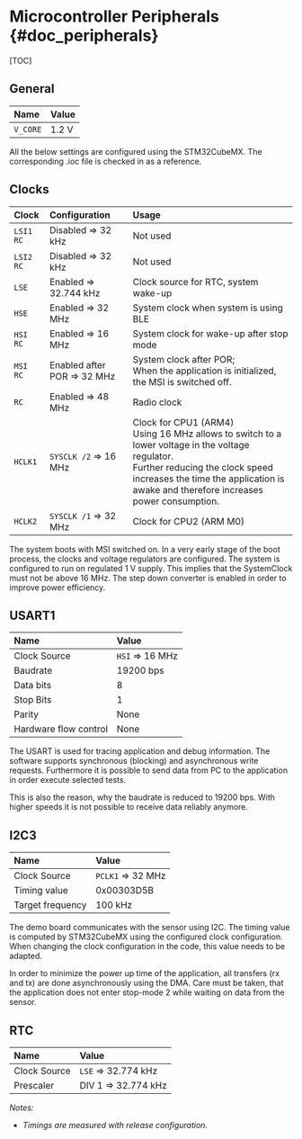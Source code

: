 # Microcontroller Peripherals {#doc_peripherals}

[TOC]

## General

| Name              | Value                            |
|:------------------|:---------------------------------|
| `V_CORE`          | 1.2 V                            |

All the below settings are configured using the STM32CubeMX. The corresponding .ioc file is checked in as a reference.

## Clocks


| Clock      | Configuration                  | Usage  |
|:-----------|:-------------------------------|:-------|
| `LSI1 RC`  | Disabled => 32 kHz             | Not used |
| `LSI2 RC`  | Disabled => 32 kHz             | Not used |
| `LSE`      | Enabled => 32.744 kHz          | Clock source for RTC, system wake-up |
| `HSE`      | Enabled => 32 MHz              | System clock when system is using BLE|
| `HSI RC`   | Enabled => 16 MHz              | System clock for wake-up after stop mode|
| `MSI RC`   | Enabled after POR => 32 MHz    | System clock after POR;<br>When the application is initialized, the MSI is switched off.|
| `RC`       | Enabled => 48 MHz              | Radio clock |
| `HCLK1`    | `SYSCLK /2` => 16 MHz          | Clock for CPU1 (ARM4)<br> Using 16 MHz allows to switch to a lower voltage in the voltage regulator.<br>Further reducing the clock speed increases the time the application is awake and therefore increases power consumption. |
| `HCLK2`    | `SYSCLK /1` => 32 MHz          | Clock for CPU2 (ARM M0) |

The system boots with MSI switched on. In a very early stage of the boot process, the clocks and voltage regulators are configured. The system is configured to
run on regulated 1 V supply. This implies that the SystemClock must not be above 16 MHz.
The step down converter is enabled in order to improve power efficiency.

## USART1

| Name                 | Value                                  |
|:---------------------|:---------------------------------------|
| Clock Source         | `HSI` => 16 MHz                        |
| Baudrate             | 19200 bps                              |
| Data bits            | 8                                      |
| Stop Bits            | 1                                      |
| Parity               | None                                   |
| Hardware flow control| None                                   |

The USART is used for tracing application and debug information. The software supports synchronous (blocking) and asynchronous write requests.
Furthermore it is possible to send data from PC to the application in order execute selected tests.

This is also the reason, why the baudrate is reduced to 19200 bps. With higher speeds it is not possible to receive data reliably anymore.


## I2C3

| Name              | Value                                   |
|:------------------|:----------------------------------------|
| Clock Source      | `PCLK1` => 32 MHz                       |
| Timing value      |  0x00303D5B                             |
| Target frequency  |  100 kHz                                |

The demo board communicates with the sensor using I2C. The timing value is computed by STM32CubeMX using the configured clock configuration.
When changing the clock configuration in the code, this value needs to be adapted.

In order to minimize the power up time of the application, all transfers
(rx and tx) are done asynchronously using the DMA. Care must be taken, that
the application does not enter stop-mode 2 while waiting on data from the sensor.


## RTC
| Name              | Value                                    |
|:------------------|:-----------------------------------------|
| Clock Source      | `LSE` => 32.774 kHz                      |
| Prescaler         | DIV 1 => 32.774 kHz                      |

*Notes:*

- *Timings are measured with release configuration.*
